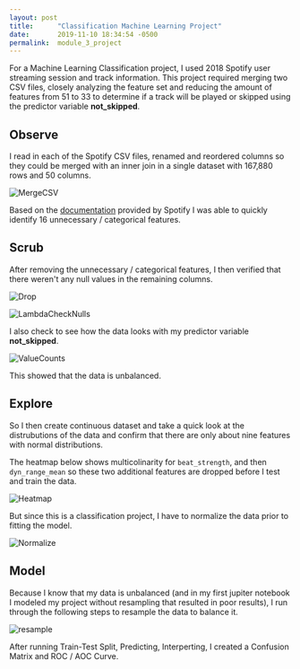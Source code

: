 ```yaml
---
layout: post
title:      "Classification Machine Learning Project"
date:       2019-11-10 18:34:54 -0500
permalink:  module_3_project
---
```



For a Machine Learning Classification project, I used 2018 Spotify user streaming session and track information. This project required merging two CSV files, closely analyzing the feature set and reducing the amount of features from 51 to 33 to determine if a track will be played or skipped using the predictor variable **not_skipped**. 

## Observe

I read in each of the Spotify CSV files, renamed and reordered columns so they could be merged with an inner join in a single dataset with 167,880 rows and 50 columns.

![MergeCSV](https://drive.google.com/uc?export=view&id=1bEB9XnyLGFeZiY2IkhGfqsuOsMY1pQP5)


Based on the [documentation](https://developer.spotify.com/documentation/web-api/reference/object-model/) provided by Spotify I was able to quickly identify 16 unnecessary / categorical features.

## Scrub

After removing the unnecessary / categorical features, I then verified that there weren't any null values in the remaining columns.

![Drop](https://drive.google.com/uc?export=view&id=1abDOQCfR5sT9LDXIFma4T7-4mw4dQWxK)

![LambdaCheckNulls](https://drive.google.com/uc?export=view&id=1PT_j_wFQi6fmzqdAjWV4G6NIA5p0H-Lt)

I also check to see how the data looks with my predictor variable **not_skipped**.

![ValueCounts](https://drive.google.com/uc?export=view&id=1TThk0gIzmtu0MXKO31GPgvJHKCYsgGHZ)

This showed that the data is unbalanced.

## Explore

So I then create continuous dataset and take a quick look at the distrubutions of the data and confirm that there are only about nine features with normal distributions.

The heatmap below shows multicolinarity for `beat_strength`, and then `dyn_range_mean` so these two additional features are dropped before I test and train the data.

![Heatmap](https://drive.google.com/uc?export=view&id=1RvJqrEBYH-0qgPps4W4GKqoyLVsUwb1x)

But since this is a classification project, I have to normalize the data prior to fitting the model.

![Normalize](https://drive.google.com/uc?export=view&id=1zyaQouKUm9wEYiZqpzs7hV8cxbCv6SEG)

## Model

Because I know that my data is unbalanced (and in my first jupiter notebook I modeled my project without resampling that resulted in poor results), I run through the following steps to resample the data to balance it.

![resample](https://drive.google.com/uc?export=view&id=1R4K-kIqSue4h8Lx5REzgxl7xPnoVTKiD)

After running Train-Test Split, Predicting, Interperting, I created a Confusion Matrix and ROC / AOC Curve.




